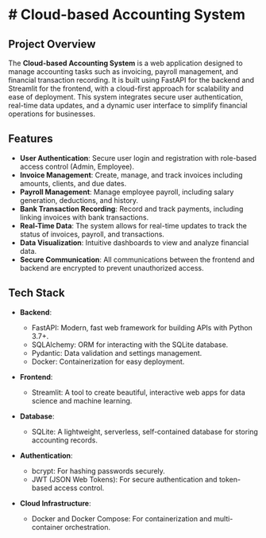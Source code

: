 # # Cloud-based Accounting System

## Project Overview

The **Cloud-based Accounting System** is a web application designed to manage accounting tasks such as invoicing, payroll management, and financial transaction recording. It is built using FastAPI for the backend and Streamlit for the frontend, with a cloud-first approach for scalability and ease of deployment. This system integrates secure user authentication, real-time data updates, and a dynamic user interface to simplify financial operations for businesses.

## Features

- **User Authentication**: Secure user login and registration with role-based access control (Admin, Employee).
- **Invoice Management**: Create, manage, and track invoices including amounts, clients, and due dates.
- **Payroll Management**: Manage employee payroll, including salary generation, deductions, and history.
- **Bank Transaction Recording**: Record and track payments, including linking invoices with bank transactions.
- **Real-Time Data**: The system allows for real-time updates to track the status of invoices, payroll, and transactions.
- **Data Visualization**: Intuitive dashboards to view and analyze financial data.
- **Secure Communication**: All communications between the frontend and backend are encrypted to prevent unauthorized access.

## Tech Stack

- **Backend**:
  - FastAPI: Modern, fast web framework for building APIs with Python 3.7+.
  - SQLAlchemy: ORM for interacting with the SQLite database.
  - Pydantic: Data validation and settings management.
  - Docker: Containerization for easy deployment.
  
- **Frontend**:
  - Streamlit: A tool to create beautiful, interactive web apps for data science and machine learning.

- **Database**:
  - SQLite: A lightweight, serverless, self-contained database for storing accounting records.

- **Authentication**:
  - bcrypt: For hashing passwords securely.
  - JWT (JSON Web Tokens): For secure authentication and token-based access control.

- **Cloud Infrastructure**:
  - Docker and Docker Compose: For containerization and multi-container orchestration.
